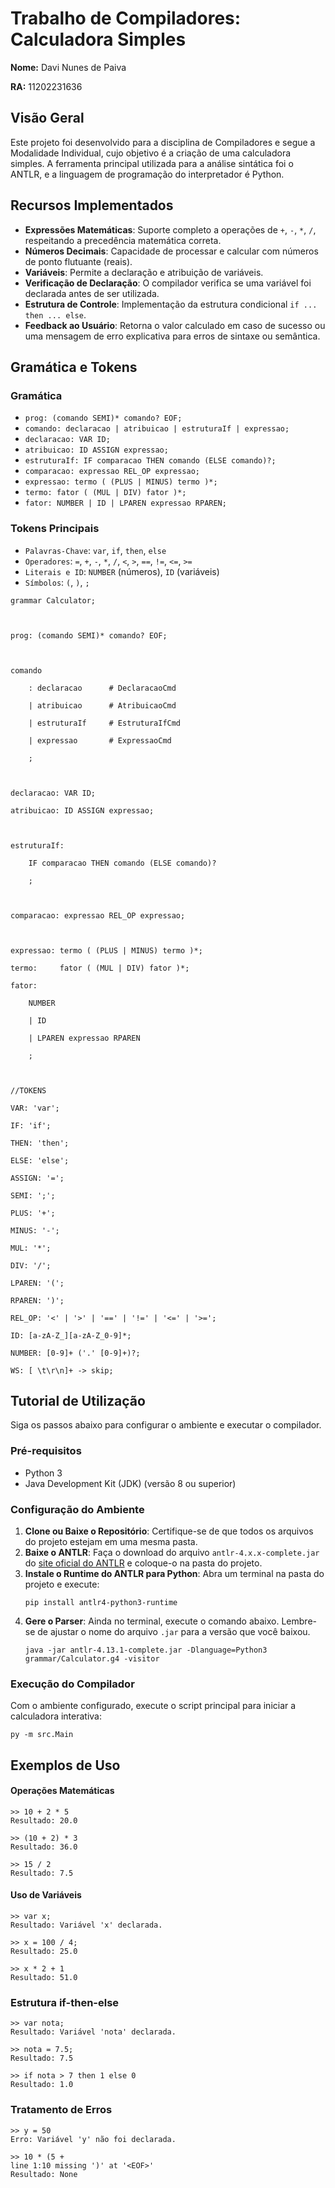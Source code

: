 # Trabalho de Compiladores: Calculadora Simples

**Nome:** Davi Nunes de Paiva

**RA:** 11202231636

## Visão Geral

Este projeto foi desenvolvido para a disciplina de Compiladores e segue a Modalidade Individual, cujo objetivo é a criação de uma calculadora simples. A ferramenta principal utilizada para a análise sintática foi o ANTLR, e a linguagem de programação do interpretador é Python.

## Recursos Implementados

-   **Expressões Matemáticas**: Suporte completo a operações de `+`, `-`, `*`, `/`, respeitando a precedência matemática correta.
-   **Números Decimais**: Capacidade de processar e calcular com números de ponto flutuante (reais).
-   **Variáveis**: Permite a declaração e atribuição de variáveis.
-   **Verificação de Declaração**: O compilador verifica se uma variável foi declarada antes de ser utilizada.
-   **Estrutura de Controle**: Implementação da estrutura condicional `if ... then ... else`.
-   **Feedback ao Usuário**: Retorna o valor calculado em caso de sucesso ou uma mensagem de erro explicativa para erros de sintaxe ou semântica.

## Gramática e Tokens

### Gramática
- `prog: (comando SEMI)* comando? EOF;`
- `comando: declaracao | atribuicao | estruturaIf | expressao;`
- `declaracao: VAR ID;`
- `atribuicao: ID ASSIGN expressao;`
- `estruturaIf: IF comparacao THEN comando (ELSE comando)?;`
- `comparacao: expressao REL_OP expressao;`
- `expressao: termo ( (PLUS | MINUS) termo )*;`
- `termo: fator ( (MUL | DIV) fator )*;`
- `fator: NUMBER | ID | LPAREN expressao RPAREN;`

### Tokens Principais
-   `Palavras-Chave`: `var`, `if`, `then`, `else`
-   `Operadores`: `=`, `+`, `-`, `*`, `/`, `<`, `>`, `==`, `!=`, `<=`, `>=`
-   `Literais e ID`: `NUMBER` (números), `ID` (variáveis)
-   `Símbolos`: `(`, `)`, `;`

````
grammar Calculator;



prog: (comando SEMI)* comando? EOF;



comando

    : declaracao      # DeclaracaoCmd

    | atribuicao      # AtribuicaoCmd

    | estruturaIf     # EstruturaIfCmd

    | expressao       # ExpressaoCmd

    ;



declaracao: VAR ID;

atribuicao: ID ASSIGN expressao;



estruturaIf:

    IF comparacao THEN comando (ELSE comando)?

    ;



comparacao: expressao REL_OP expressao;



expressao: termo ( (PLUS | MINUS) termo )*;

termo:     fator ( (MUL | DIV) fator )*;

fator:

    NUMBER

    | ID

    | LPAREN expressao RPAREN

    ;



//TOKENS

VAR: 'var';

IF: 'if';

THEN: 'then';

ELSE: 'else';

ASSIGN: '=';

SEMI: ';';

PLUS: '+';

MINUS: '-';

MUL: '*';

DIV: '/';

LPAREN: '(';

RPAREN: ')';

REL_OP: '<' | '>' | '==' | '!=' | '<=' | '>=';

ID: [a-zA-Z_][a-zA-Z_0-9]*;

NUMBER: [0-9]+ ('.' [0-9]+)?;

WS: [ \t\r\n]+ -> skip;
````

## Tutorial de Utilização

Siga os passos abaixo para configurar o ambiente e executar o compilador.

### Pré-requisitos
-   Python 3
-   Java Development Kit (JDK) (versão 8 ou superior)

### Configuração do Ambiente
1.  **Clone ou Baixe o Repositório**: Certifique-se de que todos os arquivos do projeto estejam em uma mesma pasta.
2.  **Baixe o ANTLR**: Faça o download do arquivo `antlr-4.x.x-complete.jar` do [site oficial do ANTLR](https://www.antlr.org/download.html) e coloque-o na pasta do projeto.
3.  **Instale o Runtime do ANTLR para Python**: Abra um terminal na pasta do projeto e execute:
    ```
    pip install antlr4-python3-runtime
    ```
4.  **Gere o Parser**: Ainda no terminal, execute o comando abaixo. Lembre-se de ajustar o nome do arquivo `.jar` para a versão que você baixou.
    ```
    java -jar antlr-4.13.1-complete.jar -Dlanguage=Python3 grammar/Calculator.g4 -visitor
    ```

### Execução do Compilador
Com o ambiente configurado, execute o script principal para iniciar a calculadora interativa:
```
py -m src.Main
```

## Exemplos de Uso

#### Operações Matemáticas
```
>> 10 + 2 * 5
Resultado: 20.0

>> (10 + 2) * 3
Resultado: 36.0

>> 15 / 2
Resultado: 7.5
```

#### Uso de Variáveis

```
>> var x;
Resultado: Variável 'x' declarada.

>> x = 100 / 4;
Resultado: 25.0

>> x * 2 + 1
Resultado: 51.0
```

### Estrutura if-then-else

```
>> var nota;
Resultado: Variável 'nota' declarada.

>> nota = 7.5;
Resultado: 7.5

>> if nota > 7 then 1 else 0
Resultado: 1.0
```

### Tratamento de Erros

```
>> y = 50
Erro: Variável 'y' não foi declarada.

>> 10 * (5 +
line 1:10 missing ')' at '<EOF>'
Resultado: None
```
